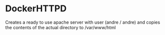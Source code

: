 # DockerHTTPD
Creates a ready to use apache server with user (andre / andre) and copies the contents of the actual directory to /var/www/html 
